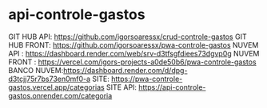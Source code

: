 # api-controle-gastos
GIT HUB API: https://github.com/igorsoaressx/crud-controle-gastos
GIT HUB FRONT: https://github.com/igorsoaressx/pwa-controle-gastos
NUVEM API : https://dashboard.render.com/web/srv-d3tfsgfdiees73dgvp0g
NUVEM FRONT : https://vercel.com/igors-projects-a0de50b6/pwa-controle-gastos
BANCO NUVEM:https://dashboard.render.com/d/dpg-d3tcjj75r7bs73en0mf0-a
SITE: https://pwa-controle-gastos.vercel.app/categorias
SITE API: https://api-controle-gastos.onrender.com/categoria
